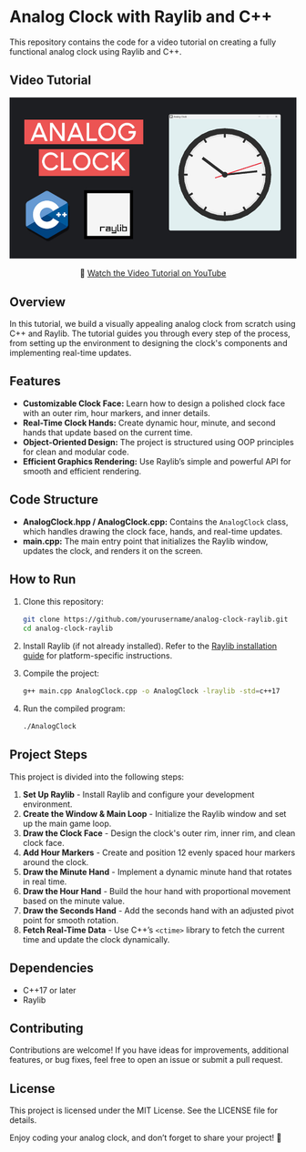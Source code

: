 
# Analog Clock with Raylib and C++

This repository contains the code for a video tutorial on creating a fully functional analog clock using Raylib and C++.

## Video Tutorial

<p align="center">
  <img src="preview.jpg" alt="Analog Clock Preview" width="960">
</p>

<p align="center">
🎥 <a href="https://youtu.be/YourVideoLinkHere">Watch the Video Tutorial on YouTube</a>
</p>

## Overview

In this tutorial, we build a visually appealing analog clock from scratch using C++ and Raylib. The tutorial guides you through every step of the process, from setting up the environment to designing the clock's components and implementing real-time updates.

## Features

- **Customizable Clock Face:** Learn how to design a polished clock face with an outer rim, hour markers, and inner details.
- **Real-Time Clock Hands:** Create dynamic hour, minute, and second hands that update based on the current time.
- **Object-Oriented Design:** The project is structured using OOP principles for clean and modular code.
- **Efficient Graphics Rendering:** Use Raylib’s simple and powerful API for smooth and efficient rendering.

## Code Structure

- **AnalogClock.hpp / AnalogClock.cpp:** Contains the `AnalogClock` class, which handles drawing the clock face, hands, and real-time updates.
- **main.cpp:** The main entry point that initializes the Raylib window, updates the clock, and renders it on the screen.

## How to Run

1. Clone this repository:
   ```bash
   git clone https://github.com/yourusername/analog-clock-raylib.git
   cd analog-clock-raylib
   ```

2. Install Raylib (if not already installed). Refer to the [Raylib installation guide](https://github.com/raysan5/raylib/wiki) for platform-specific instructions.

3. Compile the project:
   ```bash
   g++ main.cpp AnalogClock.cpp -o AnalogClock -lraylib -std=c++17
   ```

4. Run the compiled program:
   ```bash
   ./AnalogClock
   ```

## Project Steps

This project is divided into the following steps:
1. **Set Up Raylib** - Install Raylib and configure your development environment.
2. **Create the Window & Main Loop** - Initialize the Raylib window and set up the main game loop.
3. **Draw the Clock Face** - Design the clock's outer rim, inner rim, and clean clock face.
4. **Add Hour Markers** - Create and position 12 evenly spaced hour markers around the clock.
5. **Draw the Minute Hand** - Implement a dynamic minute hand that rotates in real time.
6. **Draw the Hour Hand** - Build the hour hand with proportional movement based on the minute value.
7. **Draw the Seconds Hand** - Add the seconds hand with an adjusted pivot point for smooth rotation.
8. **Fetch Real-Time Data** - Use C++’s `<ctime>` library to fetch the current time and update the clock dynamically.

## Dependencies

- C++17 or later
- Raylib

## Contributing

Contributions are welcome! If you have ideas for improvements, additional features, or bug fixes, feel free to open an issue or submit a pull request.

## License

This project is licensed under the MIT License. See the LICENSE file for details.

Enjoy coding your analog clock, and don’t forget to share your project! 🚀
